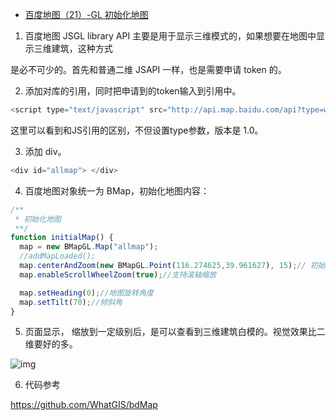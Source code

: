- [百度地图（21）-GL 初始化地图](https://www.cnblogs.com/googlegis/p/14704930.html)

1. 百度地图 JSGL library API 主要是用于显示三维模式的，如果想要在地图中显示三维建筑，这种方式

是必不可少的。首先和普通二维 JSAPI 一样，也是需要申请 token 的。

 

2. 添加对库的引用，同时把申请到的token输入到引用中。

```js
<script type="text/javascript" src="http://api.map.baidu.com/api?type=webgl&v=1.0&ak=Zyq6TjFQ1679hxUWSUhud4i03GThAEGI"></script>
```

这里可以看到和JS引用的区别，不但设置type参数，版本是 1.0。

3. 添加 div。

```js
<div id="allmap"> </div>
```

4. 百度地图对象统一为 BMap，初始化地图内容：

```js
/**
 * 初始化地图
 **/
function initialMap() {
  map = new BMapGL.Map("allmap");
  //addMapLoaded();
  map.centerAndZoom(new BMapGL.Point(116.274625,39.961627), 15);// 初始化地图，中心点和缩放级别
  map.enableScrollWheelZoom(true);//支持滚轴缩放

  map.setHeading(0);//地图旋转角度
  map.setTilt(70);//倾斜角
}
```

 

5. 页面显示， 缩放到一定级别后，是可以查看到三维建筑白模的。视觉效果比二维要好的多。

![img](https://img2020.cnblogs.com/blog/59231/202104/59231-20210426153847928-2007426777.png)

6. 代码参考

https://github.com/WhatGIS/bdMap